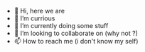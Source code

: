 - 👋 Hi, here we are
- 👀 I’m currious
- 🌱 I’m currently doing some stuff
- 💞️ I’m looking to collaborate on (why not ?)
- 📫 How to reach me (i don't know my self)

<!---
kroa38/kroa38 is a ✨ special ✨ repository because its `README.md` (this file) appears on your GitHub profile.
You can click the Preview link to take a look at your changes.
--->
